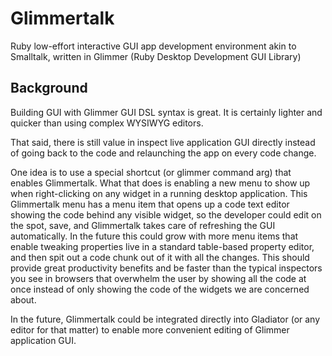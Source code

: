 # Glimmertalk
Ruby low-effort interactive GUI app development environment akin to Smalltalk, written in Glimmer (Ruby Desktop Development GUI Library) 

## Background

Building GUI with Glimmer GUI DSL syntax is great. It is certainly lighter and quicker than using complex WYSIWYG editors.

That said, there is still value in inspect live application GUI directly instead of going back to the code and relaunching the app on every code change.

One idea is to use a special shortcut (or glimmer command arg) that enables Glimmertalk. 
What that does is enabling a new menu to show up when right-clicking on any widget in a running desktop application.
This Glimmertalk menu has a menu item that opens up a code text editor showing the code behind any visible widget, 
so the developer could edit on the spot, save, and Glimmertalk takes care of refreshing the GUI automatically.
In the future this could grow with more menu items that enable tweaking properties live in a standard table-based property editor, and then spit out a code chunk out of it with all the changes.
This should provide great productivity benefits and be faster than the typical inspectors you see in browsers that overwhelm the user by showing all the code at once
instead of only showing the code of the widgets we are concerned about.

In the future, Glimmertalk could be integrated directly into Gladiator (or any editor for that matter) to enable more convenient editing of Glimmer application GUI.
